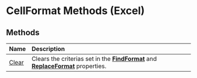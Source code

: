 
# CellFormat Methods (Excel)

## Methods



|**Name**|**Description**|
|:-----|:-----|
| [Clear](2f02e474-c74a-4999-862d-c59e26c22d56.md)|Clears the criterias set in the  **[FindFormat](b2b62232-1f11-ec82-9344-edd39e0ae33d.md)** and **[ReplaceFormat](df2242dc-9f23-b3c8-455d-1f0474eca873.md)** properties.|
